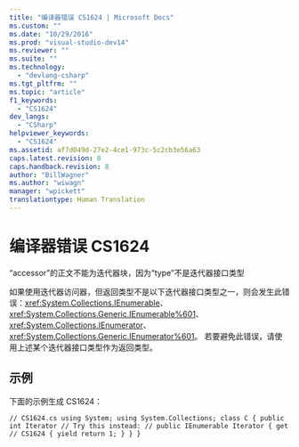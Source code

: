 ```yaml
---
title: "编译器错误 CS1624 | Microsoft Docs"
ms.custom: ""
ms.date: "10/29/2016"
ms.prod: "visual-studio-dev14"
ms.reviewer: ""
ms.suite: ""
ms.technology: 
  - "devlang-csharp"
ms.tgt_pltfrm: ""
ms.topic: "article"
f1_keywords: 
  - "CS1624"
dev_langs: 
  - "CSharp"
helpviewer_keywords: 
  - "CS1624"
ms.assetid: af7d049d-27e2-4ce1-973c-5c2cb3e56a63
caps.latest.revision: 8
caps.handback.revision: 8
author: "BillWagner"
ms.author: "wiwagn"
manager: "wpickett"
translationtype: Human Translation
---
```

# 编译器错误 CS1624
“accessor”的正文不能为迭代器块，因为“type”不是迭代器接口类型  
  
 如果使用迭代器访问器，但返回类型不是以下迭代器接口类型之一，则会发生此错误：<xref:System.Collections.IEnumerable>、<xref:System.Collections.Generic.IEnumerable%601>、<xref:System.Collections.IEnumerator>、<xref:System.Collections.Generic.IEnumerator%601>。 若要避免此错误，请使用上述某个迭代器接口类型作为返回类型。  
  
## 示例  
 下面的示例生成 CS1624：  
  
```  
// CS1624.cs using System; using System.Collections; class C { public int Iterator // Try this instead: // public IEnumerable Iterator { get  // CS1624 { yield return 1; } } }  
```